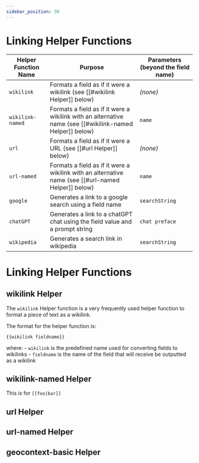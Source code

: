 ```yaml
---
sidebar_position: 30
---
```


# Linking Helper Functions

| Helper Function Name | Purpose                                                                                                  | Parameters (beyond the field name) |
| -------------------- | -------------------------------------------------------------------------------------------------------- | ---------------------------------- |
| `wikilink`           | Formats a field as if it were a wikilink (see [[#wikilink Helper]] below)                                | *(none)*                           |
| `wikilink-named`     | Formats a field as if it were a wikilink with an alternative name (see [[#wikilink-named Helper]] below) | `name`                             |
| `url`                | Formats a field as if it were a URL (see [[#url Helper]] below)                                          | *(none)*                           |
| `url-named`          | Formats a field as if it were a wikilink with an alternative name (see [[#url-named Helper]] below)      | `name`                             |
| `google`             | Generates a link to a google search using a field name                                                   | `searchString`                     |
| `chatGPT`            | Generates a link to a chatGPT chat using the field value and a prompt string                             | `chat preface`                     |
| `wikipedia`          | Generates a search link in wikipedia                                                                     | `searchString`                     |


# Linking Helper Functions

## wikilink Helper
The `wikilink` Helper function is a very frequently used helper function to format a piece of text as a wikilink.

The format for the helper function is:
```
{{wikilink fieldname}}
```

where:
	- `wikilink` is the predefined name used for converting fields to wikilinks
	- `fieldname` is the name of the field that will receive be outputted as a wikilink


## wikilink-named Helper

This is for `[[foo|bar]]` 


## url Helper

## url-named Helper


## geocontext-basic Helper


